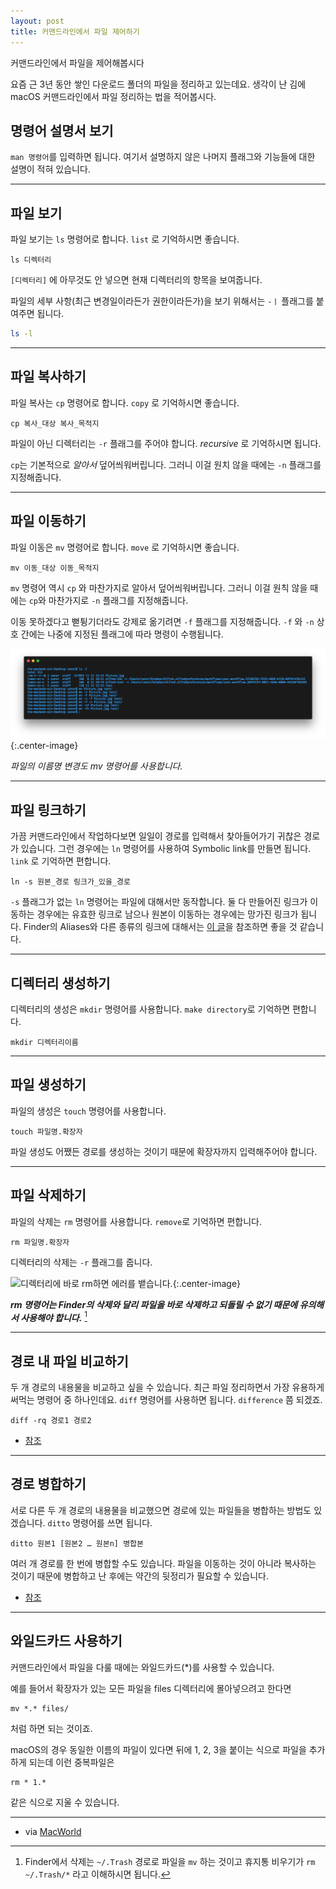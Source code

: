 ```yaml
---
layout: post
title: 커맨드라인에서 파일 제어하기
---
```


커맨드라인에서 파일을 제어해봅시다

요즘 근 3년 동안 쌓인 다운로드 폴더의 파일을 정리하고 있는데요. 생각이 난 김에 macOS 커맨드라인에서 파일 정리하는 법을 적어봅시다.

## 명령어 설명서 보기

`man 명령어`를 입력하면 됩니다. 여기서 설명하지 않은 나머지 플래그와 기능들에 대한 설명이 적혀 있습니다.

------

## 파일 보기

파일 보기는 `ls` 명령어로 합니다. `list` 로 기억하시면 좋습니다.

```
ls 디렉터리
```

`[디렉터리]` 에 아무것도 안 넣으면 현재 디렉터리의 항목을 보여줍니다.

파일의 세부 사항(최근 변경일이라든가 권한이라든가)을 보기 위해서는 `-ㅣ` 플래그를 붙여주면 됩니다.

```bash
ls -l
```

- - -

## 파일 복사하기

파일 복사는 `cp` 명령어로 합니다. `copy` 로 기억하시면 좋습니다.

```
cp 복사_대상 복사_목적지
```

파일이 아닌 디렉터리는 `-r` 플래그를 주어야 합니다. *recursive* 로 기억하시면 됩니다.

`cp`는 기본적으로 *알아서* 덮어씌워버립니다. 그러니 이걸 원치 않을 때에는 `-n` 플래그를 지정해줍니다.

------

## 파일 이동하기

파일 이동은 `mv` 명령어로 합니다. `move` 로 기억하시면 좋습니다.

```
mv 이동_대상 이동_목적지
```

`mv` 명령어 역시 `cp` 와 마찬가지로 알아서 덮어씌워버립니다. 그러니 이걸 원칙 않을 때에는 `cp`와 마찬가지로 `-n` 플래그를 지정해줍니다.

이동 못하겠다고 뻗튕기더라도 강제로 옮기려면 `-f` 플래그를 지정해줍니다. `-f` 와 `-n` 상호 간에는 나중에 지정된 플래그에 따라 명령이 수행됩니다.

![-f와 -n이 충돌 시 상호 간 순서에 의해 결정됩니다.](/images/2018-11-14/mv-fn.png){:.center-image}

*파일의 이름명 변경도 mv 명령어를 사용합니다.*

------

## 파일 링크하기

가끔 커맨드라인에서 작업하다보면 일일이 경로를 입력해서 찾아들어가기 귀찮은 경로가 있습니다. 그런 경우에는 `ln` 명령어를 사용하여 Symbolic link를 만들면 됩니다. `link` 로 기억하면 편합니다.

```
ln -s 원본_경로 링크가_있을_경로
```

`-s` 플래그가 없는 `ln` 명령어는 파일에 대해서만 동작합니다. 둘 다 만들어진 링크가 이동하는 경우에는 유효한 링크로 남으나 원본이 이동하는 경우에는 망가진 링크가 됩니다. Finder의 Aliases와 다른 종류의 링크에 대해서는 [이 글](https://www.lifewire.com/aliases-symbolic-links-hard-links-mac-2260189)을 참조하면 좋을 것 같습니다.

------

## 디렉터리 생성하기

디렉터리의 생성은 `mkdir` 명령어를 사용합니다. `make directory`로 기억하면 편합니다.

```
mkdir 디렉터리이름
```

------

## 파일 생성하기

파일의 생성은 `touch` 명령어를 사용합니다. 

```
touch 파일명.확장자
```

파일 생성도 어쨌든 경로를 생성하는 것이기 때문에 확장자까지 입력해주어야 합니다.

------

## 파일 삭제하기

파일의 삭제는 `rm` 명령어를 사용합니다. `remove`로 기억하면 편합니다.

```
rm 파일명.확장자
```

디렉터리의 삭제는 `-r` 플래그를 줍니다.

![디렉터리에 바로 rm하면 에러를 뱉습니다.](/image/2018-11-14/rm-r.png){:.center-image}

***rm 명령어는 Finder의 삭제와 달리 파일을 바로 삭제하고 되돌릴 수 없기 때문에 유의해서 사용해야 합니다.*** [^1]

[^1]: Finder에서 삭제는 `~/.Trash` 경로로 파일을 `mv` 하는 것이고 휴지통 비우기가 `rm ~/.Trash/*` 라고 이해하시면 됩니다.

------

## 경로 내 파일 비교하기

두 개 경로의 내용물을 비교하고 싶을 수 있습니다. 최근 파일 정리하면서 가장 유용하게 써먹는 명령어 중 하나인데요. `diff` 명령어를 사용하면 됩니다. `difference` 쯤 되겠죠.

```
diff -rq 경로1 경로2
```

- [참조](https://www.macworld.com/article/1132219/software-utilities/termfoldercomp.html)

------

## 경로 병합하기

서로 다른 두 개 경로의 내용물을 비교했으면 경로에 있는 파일들을 병합하는 방법도 있겠습니다. `ditto` 명령어를 쓰면 됩니다.

```
ditto 원본1 [원본2 … 원본n] 병합본
```
 여러 개 경로를 한 번에 병합할 수도 있습니다. 파일을 이동하는 것이 아니라 복사하는 것이기 때문에 병합하고 난 후에는 약간의 뒷정리가 필요할 수 있습니다.

- [참조](http://osxdaily.com/2010/08/12/merge-directories-in-mac-os-x/)

------


## 와일드카드 사용하기

커맨드라인에서 파일을 다룰 때에는 와일드카드(*)를 사용할 수 있습니다.

예를 들어서 확장자가 있는 모든 파일을 files 디렉터리에 몰아넣으려고 한다면

```
mv *.* files/
```

처럼 하면 되는 것이죠.

macOS의 경우 동일한 이름의 파일이 있다면 뒤에 1, 2, 3을 붙이는 식으로 파일을 추가하게 되는데 이런 중복파일은

```
rm * 1.*
```

같은 식으로 지울 수 있습니다.

- - -

- via [MacWorld](https://www.macworld.com/article/2080814/master-the-command-line-copying-and-moving-files.html)